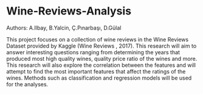# Wine-Reviews-Analysis

Authors: A.Ilbay, B.Yalcin, Ç.Pınarbaşı, D.Gülal

This project focuses on a collection of wine reviews in the Wine Reviews Dataset provided by Kaggle (Wine Reviews , 2017). This research will aim to answer interesting questions ranging from determining the years that produced most high quality wines, quality price ratio of the wines and more. This research will also explore the correlation between the features and will attempt to find the most important features that affect the ratings of the wines. Methods such as classification and regression models will be used for the analyses.
